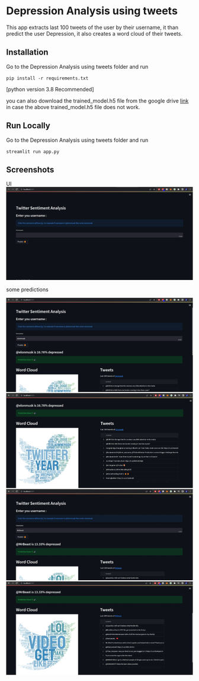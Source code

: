 # Depression Analysis using tweets

This app extracts last 100 tweets of the user by their username, it than predict the user Depression, it also creates a word cloud of their tweets.



## Installation 

Go to the Depression Analysis using tweets folder and run 

```
pip install -r requirements.txt
```
[python version 3.8 Recommended]

you can also download the trained_model.h5 file from the google drive [link](https://drive.google.com/file/d/15AH8GdrOXOWNtaHxUR9ojskWbWebQA3o/view?usp=sharing)  in case the above trained_model.h5 file does not work. 
## Run Locally 
Go to the Depression Analysis using tweets folder and run 

```
streamlit run app.py
```

## Screenshots
UI 
![App Screenshot](screenshots/ui.jpg)

some predictions 

![App Screenshot](screenshots/pred1.jpg)
![App Screenshot](screenshots/pred2.jpg)
![App Screenshot](screenshots/pred3.jpg)
![App Screenshot](screenshots/pred4.jpg)
